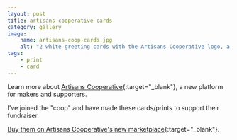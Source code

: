 ```yaml
---
layout: post
title: artisans cooperative cards
category: gallery
image:
    name: artisans-coop-cards.jpg
    alt: "2 white greeting cards with the Artisans Cooperative logo, a chicken. One card has a single print of the chicken in black ink, and the other has two overlapping prints in blue and red ink"
tags:
    - print
    - card
---
```


Learn more about [Artisans Cooperative](https://artisans.coop/){:target="_blank"}, a new platform for makers and supporters.

I've joined the "coop" and have made these cards/prints to support their fundraiser.

[Buy them on Artisans Cooperative's new marketplace](https://artisans.coop/products/coop-logo-greeting-card){:target="_blank"}.
